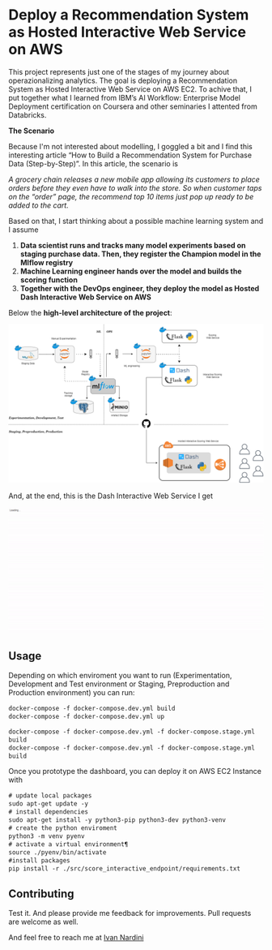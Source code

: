 # Deploy a Recommendation System as Hosted Interactive Web Service on AWS

This project represents just one of the stages of my journey about operazionalizing analytics. 
The goal is deploying a Recommendation System as Hosted Interactive Web Service on AWS EC2. 
To achive that, I put together what I learned from IBM’s AI Workflow: Enterprise Model Deployment certification on Coursera and other seminaries I attented from Databricks. 


**The Scenario**

Because I'm not interested about modelling, I goggled a bit and I find this interesting article “How to Build a Recommendation System for Purchase Data (Step-by-Step)”. In this article, the scenario is 

*A grocery chain releases a new mobile app allowing its customers to place orders before they even have to walk into the store. So when customer taps on the “order” page, the recommend top 10 items just pop up ready to be added to the cart.*

Based on that, I start thinking about a possible machine learning system and I assume

1. **Data scientist runs and tracks many model experiments based on staging purchase data. Then, they register the Champion model in the Mlflow registry**
2. **Machine Learning engineer hands over the model and builds the scoring function**
3. **Together with the DevOps engineer, they deploy the model as Hosted Dash Interactive Web Service on AWS**


Below the **high-level architecture of the project**: 

<p align="center">
<img src="https://github.com/IvanNardini/modelops-aws-web-endpoint-hosted/raw/master/architecture.png">
</p>

And, at the end, this is the Dash Interactive Web Service I get

<p align="center">
<img src="https://github.com/IvanNardini/modelops-aws-web-endpoint-hosted/raw/master/modelops_app.gif" >
</p>

## Usage 

Depending on which enviroment you want to run (Experimentation, Development and Test environment or Staging, Preproduction and Production environment) you can run: 

```
docker-compose -f docker-compose.dev.yml build
docker-compose -f docker-compose.dev.yml up
```

```
docker-compose -f docker-compose.dev.yml -f docker-compose.stage.yml build 
docker-compose -f docker-compose.dev.yml -f docker-compose.stage.yml build 
```
Once you prototype the dashboard, you can deploy it on AWS EC2 Instance with 

```
# update local packages
sudo apt-get update -y
# install dependencies
sudo apt-get install -y python3-pip python3-dev python3-venv
# create the python enviroment
python3 -m venv pyenv
# activate a virtual environment¶
source ./pyenv/bin/activate
#install packages
pip install -r ./src/score_interactive_endpoint/requirements.txt
```

## Contributing

Test it. And please provide me feedback for improvements. Pull requests are welcome as well.

And feel free to reach me at [Ivan Nardini](ivan.nardini@sas.com )
